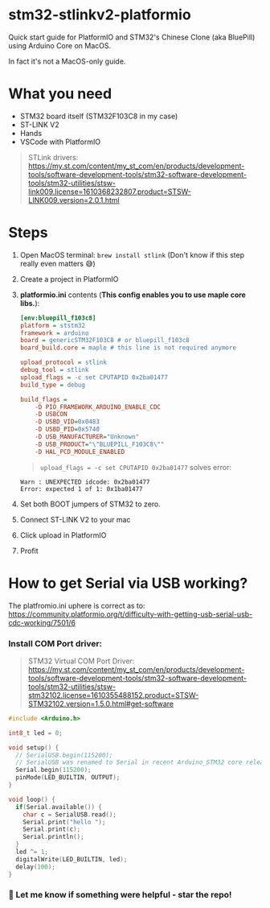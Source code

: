 # stm32-stlinkv2-platformio
Quick start guide for PlatformIO and STM32's Chinese Clone (aka BluePill) using Arduino Core on MacOS.

In fact it's not a MacOS-only guide.

# What you need
* STM32 board itself (STM32F103C8 in my case)
* ST-LINK V2
* Hands
* VSCode with PlatformIO

> STLink drivers: https://my.st.com/content/my_st_com/en/products/development-tools/software-development-tools/stm32-software-development-tools/stm32-utilities/stsw-link009.license=1610368232807.product=STSW-LINK009.version=2.0.1.html

# Steps
1. Open MacOS terminal: `brew install stlink` (Don't know if this step really even matters 😅)
1. Create a project in PlatformIO
1. **platformio.ini** contents (**This config enables you to use maple core libs.**):
    ```cfg
    [env:bluepill_f103c8]
    platform = ststm32
    framework = arduino
    board = genericSTM32F103C8 # or bluepill_f103c8
    board_build.core = maple # this line is not required anymore

    upload_protocol = stlink
    debug_tool = stlink
    upload_flags = -c set CPUTAPID 0x2ba01477
    build_type = debug

    build_flags = 
        -D PIO_FRAMEWORK_ARDUINO_ENABLE_CDC
        -D USBCON
        -D USBD_VID=0x0483
        -D USBD_PID=0x5740
        -D USB_MANUFACTURER="Unknown"
        -D USB_PRODUCT="\"BLUEPILL_F103C8\""
        -D HAL_PCD_MODULE_ENABLED
    ```
    
    > `upload_flags = -c set CPUTAPID 0x2ba01477` solves error:
    ```
    Warn : UNEXPECTED idcode: 0x2ba01477
    Error: expected 1 of 1: 0x1ba01477
    ```
1. Set both BOOT jumpers of STM32 to zero.
1. Connect ST-LINK V2 to your mac
1. Click upload in PlatformIO
1. Profit

# How to get Serial via USB working?

The platfromio.ini uphere is correct as to:
https://community.platformio.org/t/difficulty-with-getting-usb-serial-usb-cdc-working/7501/6

### Install COM Port driver:
> STM32 Virtual COM Port Driver: https://my.st.com/content/my_st_com/en/products/development-tools/software-development-tools/stm32-software-development-tools/stm32-utilities/stsw-stm32102.license=1610355488152.product=STSW-STM32102.version=1.5.0.html#get-software

```C++
#include <Arduino.h>

int8_t led = 0;

void setup() {
  // SerialUSB.begin(115200);
  // SerialUSB was renamed to Serial in recent Arduino_STM32 core releases.
  Serial.begin(115200);
  pinMode(LED_BUILTIN, OUTPUT);
}

void loop() {
  if(Serial.available()) {
    char c = SerialUSB.read();
    Serial.print("hello ");
    Serial.print(c);
    Serial.println();
  }
  led ^= 1;
  digitalWrite(LED_BUILTIN, led);
  delay(100);
}
```

### 🙌 Let me know if something were helpful - star the repo!
